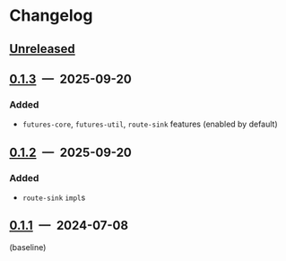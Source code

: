 # Changelog

## [Unreleased]

## [0.1.3] — 2025-09-20

### Added

- `futures-core`, `futures-util`, `route-sink` features (enabled by default)

## [0.1.2] — 2025-09-20

### Added

- `route-sink` `impl`s

## [0.1.1] — 2024-07-08

(baseline)

[unreleased]: https://github.com/parrrate/ruchei/compare/ruchei-extra/0.1.3...HEAD
[0.1.3]: https://github.com/parrrate/ruchei/compare/ruchei-extra/0.1.2...ruchei-extra/0.1.3
[0.1.2]: https://github.com/parrrate/ruchei/compare/ruchei-extra/0.1.1...ruchei-extra/0.1.2
[0.1.1]: https://github.com/parrrate/ruchei/releases/tag/ruchei-extra/0.1.1
